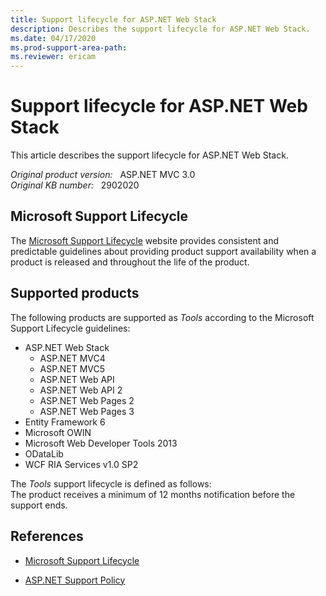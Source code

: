 ```yaml
---
title: Support lifecycle for ASP.NET Web Stack
description: Describes the support lifecycle for ASP.NET Web Stack.
ms.date: 04/17/2020
ms.prod-support-area-path:
ms.reviewer: ericam
---
```

# Support lifecycle for ASP.NET Web Stack

This article describes the support lifecycle for ASP.NET Web Stack.

_Original product version:_ &nbsp; ASP.NET MVC 3.0  
_Original KB number:_ &nbsp; 2902020

## Microsoft Support Lifecycle

The [Microsoft Support Lifecycle](https://support.microsoft.com/lifecycle/?ln) website provides consistent and predictable guidelines about providing product support availability when a product is released and throughout the life of the product.

## Supported products

The following products are supported as *Tools* according to the Microsoft Support Lifecycle guidelines:

- ASP.NET Web Stack
  - ASP.NET MVC4
  - ASP.NET MVC5
  - ASP.NET Web API
  - ASP.NET Web API 2
  - ASP.NET Web Pages 2
  - ASP.NET Web Pages 3
- Entity Framework 6
- Microsoft OWIN
- Microsoft Web Developer Tools 2013
- ODataLib
- WCF RIA Services v1.0 SP2

The *Tools* support lifecycle is defined as follows:  
The product receives a minimum of 12 months notification before the support ends.

## References

- [Microsoft Support Lifecycle](https://support.microsoft.com/lifecycle/?ln)

- [ASP.NET Support Policy](https://dotnet.microsoft.com/platform/support/policy/aspnet)
